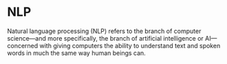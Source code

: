 # NLP

Natural language processing (NLP) refers to the branch of computer science—and more specifically, 
the branch of artificial intelligence or AI—concerned with giving computers the ability to understand text and spoken words
in much the same way human beings can.